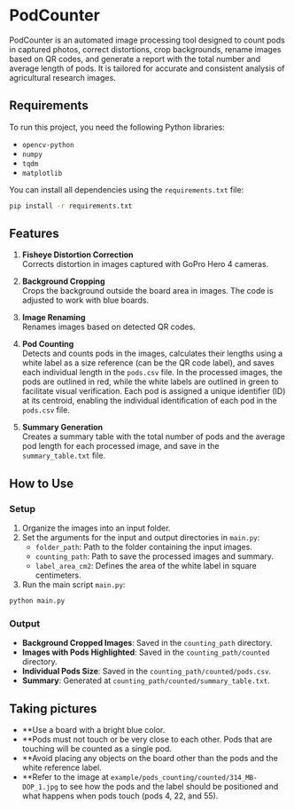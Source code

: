 # PodCounter

PodCounter is an automated image processing tool designed to count pods in captured photos, correct distortions, crop backgrounds, rename images based on QR codes, and generate a report with the total number and average length of pods. It is tailored for accurate and consistent analysis of agricultural research images.

## Requirements
To run this project, you need the following Python libraries:
- `opencv-python`
- `numpy`
- `tqdm`
- `matplotlib`

You can install all dependencies using the `requirements.txt` file:
```bash 
pip install -r requirements.txt
```

## Features
1. **Fisheye Distortion Correction**  
   Corrects distortion in images captured with GoPro Hero 4 cameras.

2. **Background Cropping**  
   Crops the background outside the board area in images. The code is adjusted to work with blue boards.

3. **Image Renaming**  
   Renames images based on detected QR codes.

4. **Pod Counting**  
   Detects and counts pods in the images, calculates their lengths using a white label as a size reference (can be the QR code label), and saves each individual length in the `pods.csv` file.
   In the processed images, the pods are outlined in red, while the white labels are outlined in green to facilitate visual verification. Each pod is assigned a unique identifier (ID) at its centroid, enabling the individual identification of each pod in the `pods.csv` file.

6. **Summary Generation**  
   Creates a summary table with the total number of pods and the average pod length for each processed image, and save in the `summary_table.txt` file.

## How to Use
### Setup
1. Organize the images into an input folder.
2. Set the arguments for the input and output directories in `main.py`:
   - `folder_path`: Path to the folder containing the input images.
   - `counting_path`: Path to save the processed images and summary.
   - `label_area_cm2`: Defines the area of the white label in square centimeters.
3. Run the main script `main.py`:
```bash 
python main.py
```

### Output
- **Background Cropped Images**: Saved in the `counting_path` directory.
- **Images with Pods Highlighted**: Saved in the `counting_path/counted` directory.
- **Individual Pods Size**: Saved in the `counting_path/counted/pods.csv`.
- **Summary**: Generated at `counting_path/counted/summary_table.txt`.

## Taking pictures
- **Use a board with a bright blue color.
- **Pods must not touch or be very close to each other. Pods that are touching will be counted as a single pod.
- **Avoid placing any objects on the board other than the pods and the white reference label.
- **Refer to the image at `example/pods_counting/counted/314_MB-DOP_1.jpg` to see how the pods and the label should be positioned and what happens when pods touch (pods 4, 22, and 55).


